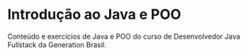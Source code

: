# Introdução ao Java e POO

Conteúdo e exercícios de Java e POO do curso de Desenvolvedor Java Fullstack da Generation Brasil.
